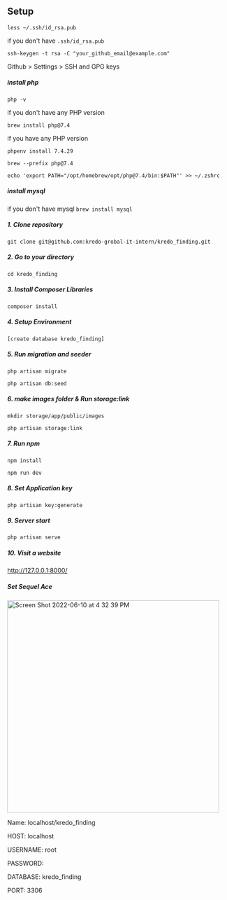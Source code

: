 ## Setup
`less ~/.ssh/id_rsa.pub`

if you don't have `.ssh/id_rsa.pub`

`ssh-keygen -t rsa -C "your_github_email@example.com"` 

Github > Settings > SSH and GPG keys

##### install php 
`php -v`

if you don't have any PHP version

`brew install php@7.4`

if you have any PHP version

`phpenv install 7.4.29`

`brew --prefix php@7.4`

`echo 'export PATH="/opt/homebrew/opt/php@7.4/bin:$PATH"' >> ~/.zshrc`

##### install mysql 
if you don't have mysql `brew install mysql`

##### 1. Clone repository
`git clone git@github.com:kredo-grobal-it-intern/kredo_finding.git`

##### 2. Go to your directory
`cd kredo_finding`

##### 3. Install Composer Libraries
`composer install`

##### 4. Setup Environment
`[create database kredo_finding]`

##### 5. Run migration and seeder
`php artisan migrate`

`php artisan db:seed`

##### 6. make images folder & Run storage:link
`mkdir storage/app/public/images`

`php artisan storage:link`

##### 7. Run npm
`npm install`

`npm run dev`

##### 8. Set Application key
`php artisan key:generate`

##### 9. Server start
`php artisan serve`

##### 10. Visit a website
http://127.0.0.1:8000/

##### Set Sequel Ace
<img width="485" alt="Screen Shot 2022-06-10 at 4 32 39 PM" src="https://user-images.githubusercontent.com/105486119/173014301-bf3c0b08-ae1a-48fa-930b-d13a8f8674b7.png">

Name: localhost/kredo_finding

HOST: localhost

USERNAME: root

PASSWORD:     

DATABASE: kredo_finding

PORT: 3306
